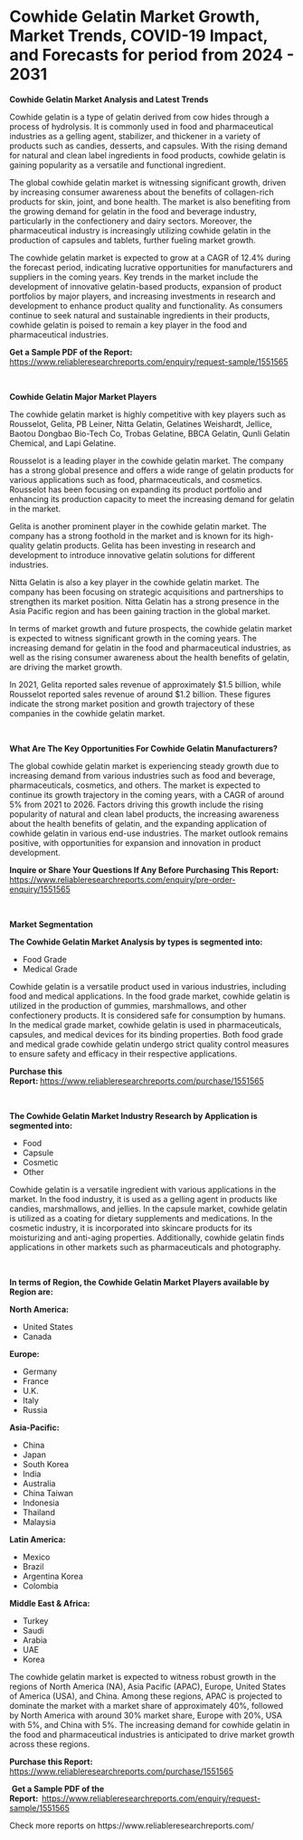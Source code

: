 <p><h1>Cowhide Gelatin Market Growth, Market Trends, COVID-19 Impact, and Forecasts for period from 2024 - 2031</h1></p><p><strong>Cowhide Gelatin Market Analysis and Latest Trends</strong></p>
<p><p>Cowhide gelatin is a type of gelatin derived from cow hides through a process of hydrolysis. It is commonly used in food and pharmaceutical industries as a gelling agent, stabilizer, and thickener in a variety of products such as candies, desserts, and capsules. With the rising demand for natural and clean label ingredients in food products, cowhide gelatin is gaining popularity as a versatile and functional ingredient.</p><p>The global cowhide gelatin market is witnessing significant growth, driven by increasing consumer awareness about the benefits of collagen-rich products for skin, joint, and bone health. The market is also benefiting from the growing demand for gelatin in the food and beverage industry, particularly in the confectionery and dairy sectors. Moreover, the pharmaceutical industry is increasingly utilizing cowhide gelatin in the production of capsules and tablets, further fueling market growth.</p><p>The cowhide gelatin market is expected to grow at a CAGR of 12.4% during the forecast period, indicating lucrative opportunities for manufacturers and suppliers in the coming years. Key trends in the market include the development of innovative gelatin-based products, expansion of product portfolios by major players, and increasing investments in research and development to enhance product quality and functionality. As consumers continue to seek natural and sustainable ingredients in their products, cowhide gelatin is poised to remain a key player in the food and pharmaceutical industries.</p></p>
<p><strong>Get a Sample PDF of the Report:&nbsp;</strong> <a href="https://www.reliableresearchreports.com/enquiry/request-sample/1551565">https://www.reliableresearchreports.com/enquiry/request-sample/1551565</a></p>
<p>&nbsp;</p>
<p><strong>Cowhide Gelatin Major Market Players</strong></p>
<p><p>The cowhide gelatin market is highly competitive with key players such as Rousselot, Gelita, PB Leiner, Nitta Gelatin, Gelatines Weishardt, Jellice, Baotou Dongbao Bio-Tech Co, Trobas Gelatine, BBCA Gelatin, Qunli Gelatin Chemical, and Lapi Gelatine. </p><p>Rousselot is a leading player in the cowhide gelatin market. The company has a strong global presence and offers a wide range of gelatin products for various applications such as food, pharmaceuticals, and cosmetics. Rousselot has been focusing on expanding its product portfolio and enhancing its production capacity to meet the increasing demand for gelatin in the market.</p><p>Gelita is another prominent player in the cowhide gelatin market. The company has a strong foothold in the market and is known for its high-quality gelatin products. Gelita has been investing in research and development to introduce innovative gelatin solutions for different industries. </p><p>Nitta Gelatin is also a key player in the cowhide gelatin market. The company has been focusing on strategic acquisitions and partnerships to strengthen its market position. Nitta Gelatin has a strong presence in the Asia Pacific region and has been gaining traction in the global market.</p><p>In terms of market growth and future prospects, the cowhide gelatin market is expected to witness significant growth in the coming years. The increasing demand for gelatin in the food and pharmaceutical industries, as well as the rising consumer awareness about the health benefits of gelatin, are driving the market growth.</p><p>In 2021, Gelita reported sales revenue of approximately $1.5 billion, while Rousselot reported sales revenue of around $1.2 billion. These figures indicate the strong market position and growth trajectory of these companies in the cowhide gelatin market.</p></p>
<p>&nbsp;</p>
<p><strong>What Are The Key Opportunities For Cowhide Gelatin Manufacturers?</strong></p>
<p><p>The global cowhide gelatin market is experiencing steady growth due to increasing demand from various industries such as food and beverage, pharmaceuticals, cosmetics, and others. The market is expected to continue its growth trajectory in the coming years, with a CAGR of around 5% from 2021 to 2026. Factors driving this growth include the rising popularity of natural and clean label products, the increasing awareness about the health benefits of gelatin, and the expanding application of cowhide gelatin in various end-use industries. The market outlook remains positive, with opportunities for expansion and innovation in product development.</p></p>
<p><strong>Inquire or Share Your Questions If Any Before Purchasing This Report:</strong> <a href="https://www.reliableresearchreports.com/enquiry/pre-order-enquiry/1551565">https://www.reliableresearchreports.com/enquiry/pre-order-enquiry/1551565</a></p>
<p>&nbsp;</p>
<p><strong>Market Segmentation</strong></p>
<p><strong>The Cowhide Gelatin Market Analysis by types is segmented into:</strong></p>
<p><ul><li>Food Grade</li><li>Medical Grade</li></ul></p>
<p><p>Cowhide gelatin is a versatile product used in various industries, including food and medical applications. In the food grade market, cowhide gelatin is utilized in the production of gummies, marshmallows, and other confectionery products. It is considered safe for consumption by humans. In the medical grade market, cowhide gelatin is used in pharmaceuticals, capsules, and medical devices for its binding properties. Both food grade and medical grade cowhide gelatin undergo strict quality control measures to ensure safety and efficacy in their respective applications.</p></p>
<p><strong>Purchase this Report:&nbsp;</strong><a href="https://www.reliableresearchreports.com/purchase/1551565">https://www.reliableresearchreports.com/purchase/1551565</a></p>
<p>&nbsp;</p>
<p><strong>The Cowhide Gelatin Market Industry Research by Application is segmented into:</strong></p>
<p><ul><li>Food</li><li>Capsule</li><li>Cosmetic</li><li>Other</li></ul></p>
<p><p>Cowhide gelatin is a versatile ingredient with various applications in the market. In the food industry, it is used as a gelling agent in products like candies, marshmallows, and jellies. In the capsule market, cowhide gelatin is utilized as a coating for dietary supplements and medications. In the cosmetic industry, it is incorporated into skincare products for its moisturizing and anti-aging properties. Additionally, cowhide gelatin finds applications in other markets such as pharmaceuticals and photography.</p></p>
<p>&nbsp;</p>
<p><strong>In terms of Region, the Cowhide Gelatin Market Players available by Region are:</strong></p>
<p>
    <p> <strong> North America: </strong>
        <ul>
            <li>United States</li>
            <li>Canada</li>
        </ul>
        </p> 
    <p> <strong> Europe: </strong>
        <ul>
            <li>Germany</li>
            <li>France</li>
            <li>U.K.</li>
            <li>Italy</li>
            <li>Russia</li>
        </ul>
        </p> 
    <p> <strong> Asia-Pacific: </strong>
        <ul>
            <li>China</li>
            <li>Japan</li>
            <li>South Korea</li>
            <li>India</li>
            <li>Australia</li>
            <li>China Taiwan</li>
            <li>Indonesia</li>
            <li>Thailand</li>
            <li>Malaysia</li>
        </ul>
        </p> 
    <p> <strong> Latin America: </strong>
        <ul>
            <li>Mexico</li>
            <li>Brazil</li>
            <li>Argentina Korea</li>
            <li>Colombia</li>
        </ul>
        </p> 
    <p> <strong> Middle East & Africa: </strong>
        <ul>
            <li>Turkey</li>
            <li>Saudi</li>
            <li>Arabia</li>
            <li>UAE</li>
            <li>Korea</li>
        </ul>
    </p>
    </p>
<p><p>The cowhide gelatin market is expected to witness robust growth in the regions of North America (NA), Asia Pacific (APAC), Europe, United States of America (USA), and China. Among these regions, APAC is projected to dominate the market with a market share of approximately 40%, followed by North America with around 30% market share, Europe with 20%, USA with 5%, and China with 5%. The increasing demand for cowhide gelatin in the food and pharmaceutical industries is anticipated to drive market growth across these regions.</p></p>
<p><strong>Purchase this Report: </strong><a href="https://www.reliableresearchreports.com/purchase/1551565">https://www.reliableresearchreports.com/purchase/1551565</a></p>
<p>&nbsp;<strong>Get a Sample PDF of the Report:&nbsp;&nbsp;</strong><a href="https://www.reliableresearchreports.com/enquiry/request-sample/1551565">https://www.reliableresearchreports.com/enquiry/request-sample/1551565</a></p>
<p><strong></strong></p>
<p>Check more reports on https://www.reliableresearchreports.com/</p>